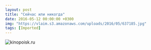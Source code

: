 ```yaml
---
layout: post
title: "Сейчас или никогда"
date: 2016-05-12 00:00:00 +0300
img: "https://vlaim.s3.amazonaws.com/uploads/2016/05/637185.jpg"
tags: [Imported]
---
```


![kinopoisk.ru](https://vlaim.s3.amazonaws.com/uploads/2016/05/637185.jpg)